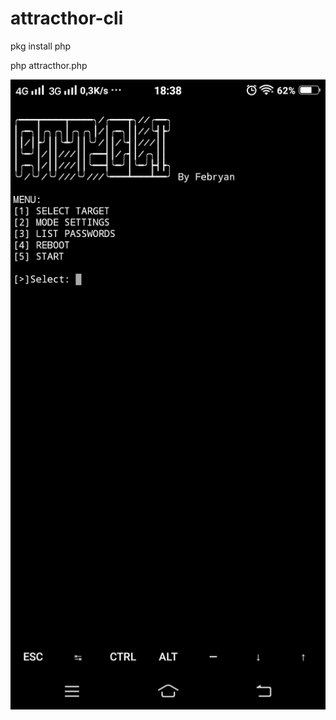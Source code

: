 # attracthor-cli

pkg install php

php attracthor.php


![GitHub Logo](/Screenshot_20210729_183808.jpg)
